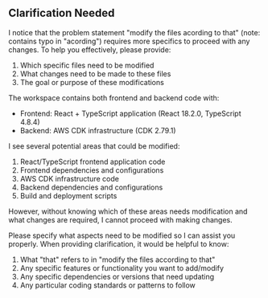 ## Clarification Needed

I notice that the problem statement "modify the files acording to that" (note: contains typo in "acording") requires more specifics to proceed with any changes. To help you effectively, please provide:

1. Which specific files need to be modified
2. What changes need to be made to these files
3. The goal or purpose of these modifications

The workspace contains both frontend and backend code with:
- Frontend: React + TypeScript application (React 18.2.0, TypeScript 4.8.4)
- Backend: AWS CDK infrastructure (CDK 2.79.1)

I see several potential areas that could be modified:
1. React/TypeScript frontend application code
2. Frontend dependencies and configurations
3. AWS CDK infrastructure code
4. Backend dependencies and configurations
5. Build and deployment scripts

However, without knowing which of these areas needs modification and what changes are required, I cannot proceed with making changes.

Please specify what aspects need to be modified so I can assist you properly. When providing clarification, it would be helpful to know:

1. What "that" refers to in "modify the files according to that"
2. Any specific features or functionality you want to add/modify
3. Any specific dependencies or versions that need updating
4. Any particular coding standards or patterns to follow